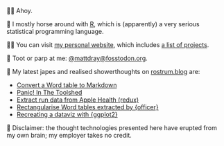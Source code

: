 🙇‍♂️ Ahoy.

🏇 I mostly horse around with [R](https://www.r-project.org/), which is (apparently) a very serious statistical programming language.

👨‍💻 You can visit [my personal website](https://www.matt-dray.com/), which includes [a list of projects](https://matt-dray.github.io/projects/).

🎺 Toot or parp at me: [@mattdray@fosstodon.org](https://fosstodon.org/@mattdray).

📝 My latest japes and realised showerthoughts on [rostrum.blog](https://www.rostrum.blog/) are:

<!-- BLOG-POST-LIST:START -->
- [Convert a Word table to Markdown](https://www.rostrum.blog/2023/06/21/wordup-tables/)
- [Panic! In The Toolshed](https://www.rostrum.blog/2023/06/13/panic-in-the-toolshed/)
- [Extract run data from Apple Health &lpar;redux&rpar;](https://www.rostrum.blog/2023/06/11/apple-health-redux/)
- [Rectangularise Word tables extracted by {officer}](https://www.rostrum.blog/2023/06/07/rectangular-officer/)
- [Recreating a dataviz with {ggplot2}](https://www.rostrum.blog/2023/05/10/spear-ggplot2/)
<!-- BLOG-POST-LIST:END -->

🧠 Disclaimer: the thought technologies presented here have erupted from my own brain; my employer takes no credit.
